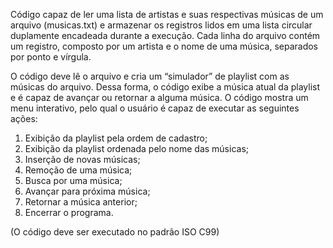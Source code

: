 Código capaz de ler uma lista de artistas e suas respectivas músicas de um arquivo
(musicas.txt) e armazenar os registros lidos em uma lista circular duplamente encadeada durante a
execução. Cada linha do arquivo contém um registro, composto por um artista e o nome de uma música,
separados por ponto e vírgula.

O código deve lê o arquivo e cria um “simulador” de playlist com as músicas do arquivo. 
Dessa forma, o código exibe a música atual da
playlist e é capaz de avançar ou retornar a alguma música. O código mostra um menu interativo, 
pelo qual o usuário é capaz de executar as seguintes ações:
1. Exibição da playlist pela ordem de cadastro;
2. Exibição da playlist ordenada pelo nome das músicas;
3. Inserção de novas músicas;
4. Remoção de uma música;
5. Busca por uma música;
6. Avançar para próxima música;
7. Retornar a música anterior;
8. Encerrar o programa.

(O código deve ser executado no padrão ISO C99)
